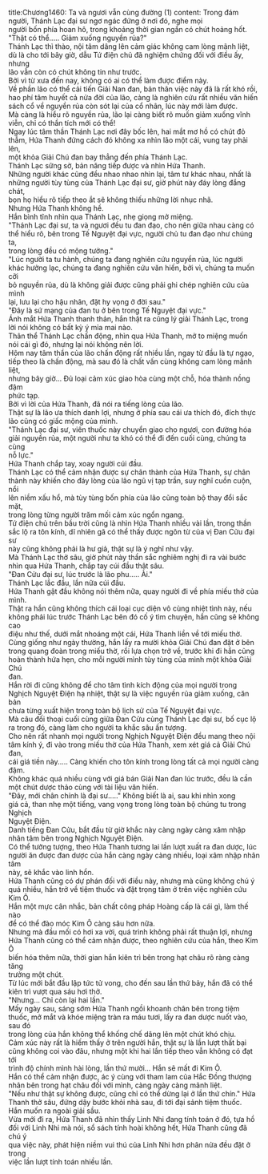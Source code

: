 title:Chương1460: Ta và ngươi vẫn cùng đường (1)
content:
Trong đám người, Thánh Lạc đại sư ngơ ngác đứng ở nơi đó, nghe mọi<br>người bốn phía hoan hô, trong khoảng thời gian ngắn có chút hoảng hốt.<br>"Thật có thể..... Giảm xuống nguyền rủa?"<br>Thánh Lạc thì thào, nội tâm dâng lên cảm giác không cam lòng mãnh liệt,<br>dù là cho tới bây giờ, dẫu Tứ điện chủ đã nghiệm chứng đối với điều ấy, nhưng<br>lão vẫn còn có chút không tin như trước.<br>Bởi vì từ xưa đến nay, không có ai có thể làm được điểm này.<br>Về phần lão có thể cải tiến Giải Nan đan, bản thân việc này đã là rất khó rồi,<br>hao phí tâm huyết cả nửa đời của lão, càng là nghiên cứu rất nhiều văn hiến<br>sách cổ về nguyền rủa còn sót lại của cổ nhân, lúc này mới làm được.<br>Mà càng là hiểu rõ nguyền rủa, lão lại càng biết rõ muốn giảm xuống vĩnh<br>viễn, chỉ có thần tích mới có thể!<br>Ngay lúc tâm thần Thánh Lạc nơi đây bốc lên, hai mắt mơ hồ có chút đỏ<br>thẫm, Hứa Thanh đứng cách đó không xa nhìn lão một cái, vung tay phải lên,<br>một khỏa Giải Chú đan bay thẳng đến phía Thánh Lạc.<br>Thánh Lạc sững sờ, bản năng tiếp được và nhìn Hứa Thanh.<br>Những người khác cũng đều nhao nhao nhìn lại, tâm tư khác nhau, nhất là<br>những người tùy tùng của Thánh Lạc đại sư, giờ phút này đáy lòng đắng chát,<br>bọn họ hiểu rõ tiếp theo ắt sẽ không thiếu những lời nhục nhã.<br>Nhưng Hứa Thanh không hề.<br>Hắn bình tĩnh nhìn qua Thánh Lạc, nhẹ giọng mở miệng.<br>"Thánh Lạc đại sư, ta và ngươi đều tu đan đạo, cho nên giữa nhau càng có<br>thể hiểu rõ, bên trong Tế Nguyệt đại vực, người chủ tu đan đạo như chúng ta,<br>trong lòng đều có mộng tưởng."<br>"Lúc người ta tu hành, chúng ta đang nghiên cứu nguyền rủa, lúc người<br>khác hưởng lạc, chúng ta đang nghiên cứu văn hiến, bởi vì, chúng ta muốn cỡi<br>bỏ nguyền rủa, dù là không giải được cũng phải ghi chép nghiên cứu của mình<br>lại, lưu lại cho hậu nhân, đặt hy vọng ở đời sau."<br>"Đây là sứ mạng của đan tu ở bên trong Tế Nguyệt đại vực."<br>Ánh mắt Hứa Thanh thanh thản, hắn thật ra cũng lý giải Thánh Lạc, trong<br>lời nói không có bất kỳ ý mỉa mai nào.<br>Thân thể Thánh Lạc chấn động, nhìn qua Hứa Thanh, mở to miệng muốn<br>nói cái gì đó, nhưng lại nói không nên lời.<br>Hôm nay tâm thần của lão chấn động rất nhiều lần, ngay từ đầu là tự ngạo,<br>tiếp theo là chấn động, mà sau đó là chất vấn cùng không cam lòng mãnh liệt,<br>nhưng bây giờ... Đủ loại cảm xúc giao hòa cùng một chỗ, hóa thành nồng đậm<br>phức tạp.<br>Bởi vì lời của Hứa Thanh, đã nói ra tiếng lòng của lão.<br>Thật sự là lão ưa thích danh lợi, nhưng ở phía sau cái ưa thích đó, đích thực<br>lão cũng có giấc mộng của mình.<br>"Thánh Lạc đại sư, viên thuốc này chuyển giao cho ngươi, con đường hóa<br>giải nguyền rủa, một người như ta khó có thể đi đến cuối cùng, chúng ta cùng<br>nỗ lực."<br>Hứa Thanh chắp tay, xoay người cúi đầu.<br>Thánh Lạc có thể cảm nhận được sự chân thành của Hứa Thanh, sự chân<br>thành này khiến cho đáy lòng của lão ngũ vị tạp trần, suy nghĩ cuồn cuộn, nổi<br>lên niềm xấu hổ, mà tùy tùng bốn phía của lão cũng toàn bộ thay đổi sắc mặt,<br>trong lòng từng người trăm mối cảm xúc ngổn ngang.<br>Tứ điện chủ trên bầu trời cũng là nhìn Hứa Thanh nhiều vài lần, trong thần<br>sắc lộ ra tôn kính, dĩ nhiên gã có thể thấy được ngôn từ của vị Đan Cửu đại sư<br>này cũng không phải là hư giả, thật sự là ý nghĩ như vậy.<br>Mà Thánh Lạc thở sâu, giờ phút này thần sắc nghiêm nghị đi ra vài bước<br>nhìn qua Hứa Thanh, chắp tay cúi đầu thật sâu.<br>"Đan Cửu đại sư, lúc trước là lão phu..... Ài."<br>Thánh Lạc lắc đầu, lần nữa cúi đầu.<br>Hứa Thanh gật đầu không nói thêm nữa, quay người đi về phía miếu thờ của<br>mình.<br>Thật ra hắn cũng không thích cái loại cục diện vô cùng nhiệt tình này, nếu<br>không phải lúc trước Thánh Lạc bên đó cố ý tìm chuyện, hắn cũng sẽ không cao<br>điệu như thế, dưới mắt nhoáng một cái, Hứa Thanh liền về tới miếu thờ.<br>Cùng giống như ngày thường, hắn lấy ra mười khỏa Giải Chú đan đặt ở bên<br>trong quang đoàn trong miếu thờ, rồi lựa chọn trở về, trước khi đi hắn cũng<br>hoàn thành hứa hẹn, cho mỗi người mình tùy tùng của mình một khỏa Giải Chú<br>đan.<br>Hắn rời đi cũng không để cho tâm tình kích động của mọi người trong<br>Nghịch Nguyệt Điện hạ nhiệt, thật sự là việc nguyền rủa giảm xuống, căn bản<br>chưa từng xuất hiện trong toàn bộ lịch sử của Tế Nguyệt đại vực.<br>Mà câu đối thoại cuối cùng giữa Đan Cửu cùng Thánh Lạc đại sư, bố cục lộ<br>ra trong đó, càng làm cho người ta khắc sâu ấn tượng.<br>Cho nên rất nhanh mọi người trong Nghịch Nguyệt Điện đều mang theo nội<br>tâm kính ý, đi vào trong miếu thờ của Hứa Thanh, xem xét giá cả Giải Chú đan,<br>cái giá tiền này..... Càng khiến cho tôn kính trong lòng tất cả mọi người càng<br>đậm.<br>Không khác quá nhiều cùng với giá bán Giải Nan đan lúc trước, đều là cần<br>một chút dược thảo cùng với tài liệu văn hiến.<br>"Đây, mới chân chính là đại sư....." Không biết là ai, sau khi nhìn xong<br>giá cả, than nhẹ một tiếng, vang vọng trong lòng toàn bộ chúng tu trong Nghịch<br>Nguyệt Điện.<br>Danh tiếng Đan Cửu, bắt đầu từ giờ khắc này càng ngày càng xâm nhập<br>nhân tâm bên trong Nghịch Nguyệt Điện.<br>Có thể tưởng tượng, theo Hứa Thanh tương lai lần lượt xuất ra đan dược, lúc<br>người ăn được đan dược của hắn càng ngày càng nhiều, loại xâm nhập nhân tâm<br>này, sẽ khắc vào linh hồn.<br>Hứa Thanh cũng có dự phán đối với điều này, nhưng mà cũng không chú ý<br>quá nhiều, hắn trở về tiệm thuốc và đặt trọng tâm ở trên việc nghiên cứu Kim Ô.<br>Hắn một mực cân nhắc, bản chất công pháp Hoàng cấp là cái gì, làm thế nào<br>để có thể đào móc Kim Ô càng sâu hơn nữa.<br>Nhưng mà đầu mối có hơi xa vời, quá trình không phải rất thuận lợi, nhưng<br>Hứa Thanh cũng có thể cảm nhận được, theo nghiên cứu của hắn, theo Kim Ô<br>biến hóa thêm nữa, thời gian hắn kiên trì bên trong hạt châu rõ ràng càng tăng<br>trưởng một chút.<br>Từ lúc mới bắt đầu lập tức tử vong, cho đến sau lần thứ bảy, hắn đã có thể<br>kiên trì vượt qua sáu hơi thở.<br>"Nhưng... Chỉ còn lại hai lần."<br>Mấy ngày sau, sáng sớm Hứa Thanh ngồi khoanh chân bên trong tiệm<br>thuốc, mở mắt và khóe miệng tràn ra máu tươi, lấy ra đan dược nuốt vào, sau đó<br>trong lòng của hắn không thể khống chế dâng lên một chút khó chịu.<br>Cảm xúc này rất là hiếm thấy ở trên người hắn, thật sự là lần lượt thất bại<br>cũng không coi vào đâu, nhưng một khi hai lần tiếp theo vẫn không có đạt tới<br>trình độ chính mình hài lòng, lần thứ mười... Hắn sẽ mất đi Kim Ô.<br>Hắn có thể cảm nhận được, ác ý cùng với tham lam của Hắc Đồng thượng<br>nhân bên trong hạt châu đối với mình, càng ngày càng mãnh liệt.<br>"Nếu như thật sự không được, cũng chỉ có thể dừng lại ở lần thứ chín." Hứa<br>Thanh thở sâu, đứng dậy bước khỏi nhà sau, đi tới đại sảnh tiệm thuốc.<br>Hắn muốn ra ngoài giải sầu.<br>Vừa mới đi ra, Hứa Thanh đã nhìn thấy Linh Nhi đang tính toán ở đó, tựa hồ<br>đối với Linh Nhi mà nói, sổ sách tính hoài không hết, Hứa Thanh cũng đã chú ý<br>qua việc này, phát hiện niềm vui thú của Linh Nhi hơn phân nửa đều đặt ở trong<br>việc lần lượt tính toán nhiều lần.